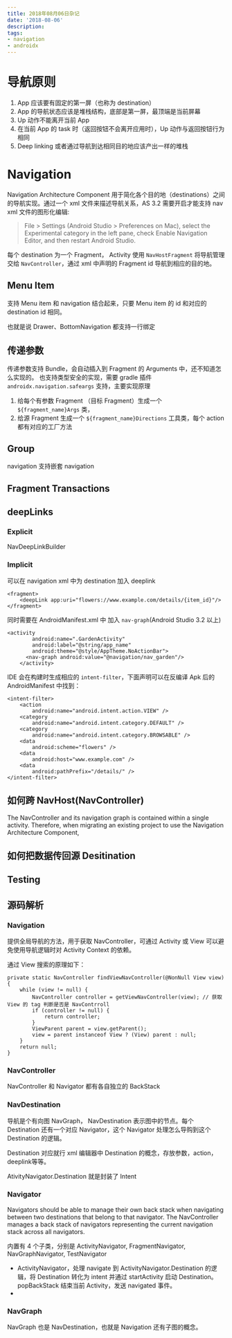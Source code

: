```yaml
---
title: 2018年08月06日杂记
date: '2018-08-06'
description:
tags:
- navigation
- androidx
---
```



# 导航原则

1. App 应该要有固定的第一屏（也称为 destination）
2. App 的导航状态应该是堆栈结构，底部是第一屏，最顶端是当前屏幕
3. Up 动作不能离开当前 App
4. 在当前 App 的 task 时（返回按钮不会离开应用时），Up 动作与返回按钮行为相同
5. Deep linking 或者通过导航到达相同目的地应该产出一样的堆栈

# Navigation 

Navigation Architecture Component 用于简化各个目的地（destinations）之间的导航实现。通过一个 xml 文件来描述导航关系，AS 3.2 需要开启才能支持 nav xml 文件的图形化编辑:

>  File > Settings (Android Studio > Preferences on Mac), select the Experimental category in the left pane, check Enable Navigation Editor, and then restart Android Studio.

每个 destination 为一个 Fragment， Activity 使用 `NavHostFragment` 将导航管理交给 `NavController`，通过 xml 中声明的 Fragment id 导航到相应的目的地。

## Menu Item

支持 Menu item 和 navigation 结合起来，只要 Menu item 的 id 和对应的 destination id 相同。

也就是说 Drawer、BottomNavigation 都支持一行绑定

## 传递参数

传递参数支持 Bundle，会自动插入到 Fragment 的 Arguments 中，还不知道怎么实现的。
也支持类型安全的实现，需要 gradle 插件 `androidx.navigation.safeargs` 支持，主要实现原理

1. 给每个有参数 Fragment （目标 Fragment）生成一个 `${fragment_name}Args` 类，
2. 给源 Fragment 生成一个 `${fragment_name}Directions` 工具类，每个 action 都有对应的工厂方法


## Group

navigation  支持嵌套 navigation

## Fragment Transactions

## deepLinks


### Explicit

NavDeepLinkBuilder

### Implicit

可以在 navigation xml 中为 destination 加入 deeplink

    <fragment>
        <deepLink app:uri="flowers://www.example.com/details/{item_id}"/>
    </fragment>

同时需要在 AndroidManifest.xml 中 加入 `nav-graph`(Android Studio 3.2 以上)

    <activity
            android:name=".GardenActivity"
            android:label="@string/app_name"
            android:theme="@style/AppTheme.NoActionBar">
          <nav-graph android:value="@navigation/nav_garden"/>
        </activity>
        
IDE 会在构建时生成相应的 `intent-filter`，下面声明可以在反编译 Apk 后的 AndroidManifest 中找到：

    <intent-filter>
        <action
            android:name="android.intent.action.VIEW" />
        <category
            android:name="android.intent.category.DEFAULT" />
        <category
            android:name="android.intent.category.BROWSABLE" />
        <data
            android:scheme="flowers" />
        <data
            android:host="www.example.com" />
        <data
            android:pathPrefix="/details/" />
    </intent-filter>

## 如何跨 NavHost(NavController)


The NavController and its navigation graph is contained within a single activity. Therefore, when migrating an existing project to use the Navigation Architecture Component, 

## 如何把数据传回源 Desitination


## Testing

## 源码解析

### Navigation

提供全局导航的方法，用于获取 NavController，可通过 Activity 或 View 可以避免使用导航逻辑时对 Activity Context 的依赖。

通过 View 搜索的原理如下：

    private static NavController findViewNavController(@NonNull View view) {
        while (view != null) {
            NavController controller = getViewNavController(view); // 获取 View 的 tag 判断是否是 NavContrroll
            if (controller != null) {
                return controller;
            }
            ViewParent parent = view.getParent();
            view = parent instanceof View ? (View) parent : null;
        }
        return null;
    }

### NavController

NavController 和 Navigator 都有各自独立的 BackStack


### NavDestination

导航是个有向图 NavGraph， NavDestination 表示图中的节点。每个 Destination 还有一个对应 Navigator，这个 Navigator 处理怎么导购到这个 Destination 的逻辑。

Destination 对应就行 xml 编辑器中 Destination 的概念，存放参数，action，deeplink等等。

AtivityNavigator.Destination 就是封装了 Intent

### Navigator

Navigators should be able to manage their own back stack when navigating between two destinations that belong to that navigator. The NavController manages a back stack of navigators representing the current navigation stack across all navigators.

内置有 4 个子类，分别是 ActivityNavigator, FragmentNavigator, NavGraphNavigator, TestNavigator

- ActivityNavigator，处理 navigate 到 ActivityNavigator.Destination 的逻辑，将 Destination 转化为 intent 并通过 startActivity 启动 Destination。popBackStack 结束当前 Activity，发送 navigated 事件。
- 


### NavGraph

NavGraph 也是 NavDestination，也就是 Navigation 还有子图的概念。

